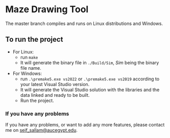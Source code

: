 # Maze Drawing Tool
The master branch compiles and runs on Linux distributions and Windows.

## To run the project

+ For Linux: 
    - run `make`
    - It will generate the binary file in `./Build/Sim`, _Sim_ being the binary file name.
+ For Windows:
    - run `.\premake5.exe vs2022` or `.\premake5.exe vs2019` according to your latest Visual Studio version.
    - It will generate the Visual Studio solution with the libraries and the data linked and ready to be built.
    - Run the project.
    
### If you have any problems
  If you have any problems, or want to add any more features, please contact me on [seif_sallam@aucegypt.edu](mailto:seif_sallam@aucegypt.edu).
